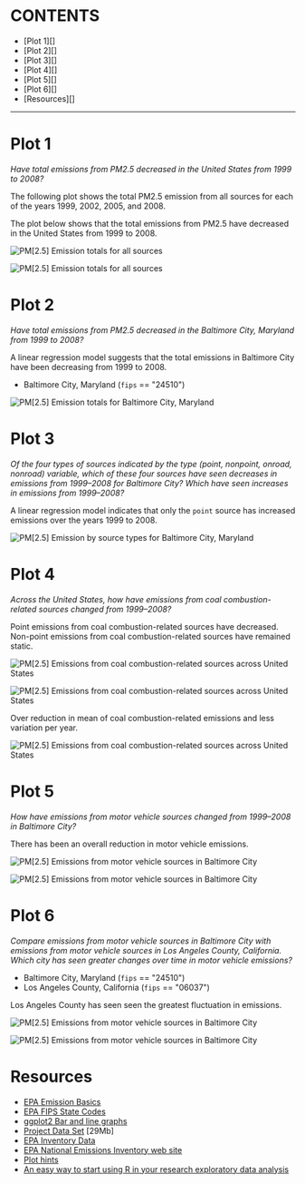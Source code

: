 CONTENTS
========

* [Plot 1][]
* [Plot 2][]
* [Plot 3][]
* [Plot 4][]
* [Plot 5][]
* [Plot 6][]
* [Resources][]

-----

Plot 1
======

*Have total emissions from PM2.5 decreased in the United States from 1999 to
2008?*

The following plot shows the total PM2.5 emission from all sources for each of
the years 1999, 2002, 2005, and 2008.

The plot below shows that the total emissions from PM2.5 have decreased in the
United States from 1999 to 2008.

![PM[2.5] Emission totals for all sources](plot1a.png)

![PM[2.5] Emission totals for all sources](plot1b.png)

Plot 2
======

*Have total emissions from PM2.5 decreased in the Baltimore City,
Maryland from 1999 to 2008?*

A linear regression model suggests that the total emissions in Baltimore City
have been decreasing from 1999 to 2008.

* Baltimore City, Maryland (`fips` == "24510")

![PM[2.5] Emission totals for Baltimore City, Maryland](plot2a.png)

Plot 3
======

*Of the four types of sources indicated by the type (point, nonpoint, onroad,
nonroad) variable, which of these four sources have seen decreases in emissions
from 1999–2008 for Baltimore City? Which have seen increases in emissions from
1999–2008?*

A linear regression model indicates that only the `point` source has
increased emissions over the years 1999 to 2008.

![PM[2.5] Emission by source types for Baltimore City, Maryland](plot3a.png)

Plot 4
======

*Across the United States, how have emissions from coal combustion-related
sources changed from 1999–2008?*

Point emissions from coal combustion-related sources have decreased. Non-point
emissions from coal combustion-related sources have remained static.

![PM[2.5] Emissions from coal combustion-related sources across United States](plot4a.png)

![PM[2.5] Emissions from coal combustion-related sources across United States](plot4b.png)

Over reduction in mean of coal combustion-related emissions and less variation per year.

![PM[2.5] Emissions from coal combustion-related sources across United States](plot4c.png)

Plot 5
======

*How have emissions from motor vehicle sources changed from 1999–2008 in
Baltimore City?*

There has been an overall reduction in motor vehicle emissions.

![PM[2.5] Emissions from motor vehicle sources in Baltimore City](plot5a.png)

![PM[2.5] Emissions from motor vehicle sources in Baltimore City](plot5b.png)

Plot 6
======

*Compare emissions from motor vehicle sources in Baltimore City with emissions
from motor vehicle sources in Los Angeles County, California. Which city has
seen greater changes over time in motor vehicle emissions?*

* Baltimore City, Maryland (`fips` == "24510")
* Los Angeles County, California (`fips` == "06037")

Los Angeles County has seen seen the greatest fluctuation in emissions.

![PM[2.5] Emissions from motor vehicle sources in Baltimore City](plot6a.png)

![PM[2.5] Emissions from motor vehicle sources in Baltimore City](plot6b.png)

Resources
=========

* [EPA Emission Basics](http://www.epa.gov/air/emissions/basic.htm)
* [EPA FIPS State Codes](http://www.epa.gov/envirofw/html/codes/state.html)
* [ggplot2 Bar and line graphs](http://www.cookbook-r.com/Graphs/Bar_and_line_graphs_(ggplot2)/)
* [Project Data Set](https://d396qusza40orc.cloudfront.net/exdata%2Fdata%2FNEI_data.zip) [29Mb]
* [EPA Inventory Data](http://www.epa.gov/ttn/chief/net/2002inventory.html#inventorydata)
* [EPA National Emissions Inventory web site](http://www.epa.gov/ttn/chief/eiinformation.html)
* [Plot hints](https://www.stat.auckland.ac.nz/~paul/RGraphics/chapter3.html)
* [An easy way to start using R in your research exploratory data analysis](http://bitesizebio.com/19666/an-easy-way-to-start-using-r-in-your-research-exploratory-data-analysis/)
